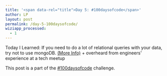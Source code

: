 ```yaml
---
title: '<span data-rel="title">Day 5: #100daysofcode</span>'
author: LP
layout: post
permalink: /day-5-100daysofcode/
wiziapp_processed:
  - 1
---
```

<span data-rel="content">

<p>
  Today I Learned: If you need to do a lot of relational queries with your data, try not to use mongoDB. <a href="http://www.sarahmei.com/blog/2013/11/11/why-you-should-never-use-mongodb/">(More Info)</a> + overheard from engineers' experience at a tech meetup
</p>

<p>
  This post is a part of the <a href="http://www.thecodingdiaries.com/the-100daysofcode-challenge/#sthash.eAFLTbDO.dpbs">#100daysofcode</a> challenge.
</p></span>